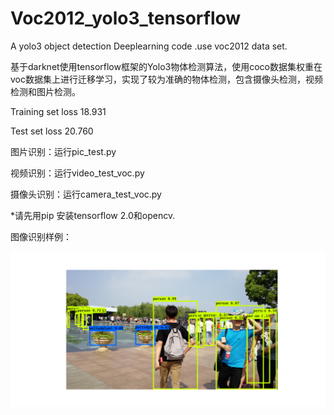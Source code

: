 # Voc2012_yolo3_tensorflow
A yolo3 object detection Deeplearning code .use voc2012 data set.

基于darknet使用tensorflow框架的Yolo3物体检测算法，使用coco数据集权重在voc数据集上进行迁移学习，实现了较为准确的物体检测，包含摄像头检测，视频检测和图片检测。

Training set loss 18.931

Test set loss 20.760

图片识别：运行pic_test.py

视频识别：运行video_test_voc.py

摄像头识别：运行camera_test_voc.py

*请先用pip 安装tensorflow 2.0和opencv.

图像识别样例：

![Image](https://github.com/SanketsuYoru/Voc2012_yolo3_tensorflow/blob/master/font/Figure_1.png)

